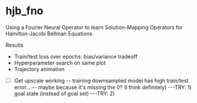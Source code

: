 # hjb_fno
Using a Fourier Neural Operator to learn Solution-Mapping Operators for Hamilton-Jacobi Bellman Equations


Results
- Train/test loss over epochs: bias/variance tradeoff
- Hyperparameter search on same plot
- Trajectory animation

- [ ] Get upscale working
-- training downsampled model has high train/test error...
-- maybe because it's missing the 0? (I think definitely)
---TRY: 1) goal state (instead of goal set)
---TRY: 2) 